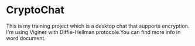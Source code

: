# CryptoChat
This is my training project which is a desktop chat that supports encryption. I'm using Viginer with Diffie-Hellman protocole.You can find more info
in word document.
